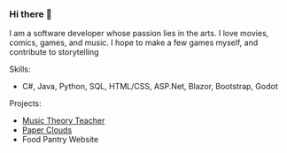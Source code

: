 ### Hi there 👋
I am a software developer whose passion lies in the arts.
I love movies, comics, games, and music.
I hope to make a few games myself, and contribute to storytelling

Skills:  
* C#, Java, Python, SQL, HTML/CSS, ASP.Net, Blazor, Bootstrap, Godot

Projects:  
  * [Music Theory Teacher](https://github.com/Aaron-Rash/MusicTheoryTeacher)  
  * [Paper Clouds](https://github.com/Aaron-Rash/PaperClouds)  
  * Food Pantry Website  
<!--
**Aaron-Rash/Aaron-Rash** is a ✨ _special_ ✨ repository because its `README.md` (this file) appears on your GitHub profile.

Here are some ideas to get you started:

- 🔭 I’m currently working on ... 
- 🌱 I’m currently learning ... 
- 👯 I’m looking to collaborate on ...
- 🤔 I’m looking for help with ...
- 💬 Ask me about ...
- 📫 How to reach me: ...
- 😄 Pronouns: ...
- ⚡ Fun fact: ...
-->

